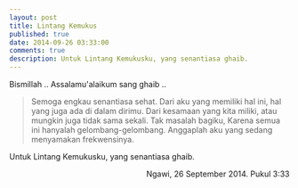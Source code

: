 ```yaml
---
layout: post
title: Lintang Kemukus
published: true
date: 2014-09-26 03:33:00
comments: true
description: Untuk Lintang Kemukusku, yang senantiasa ghaib.
---
```


Bismillah .. Assalamu'alaikum sang ghaib ..

> Semoga engkau senantiasa sehat.
Dari aku yang memiliki hal ini,
hal yang juga ada di dalam dirimu.
Dari kesamaan yang kita miliki,
atau mungkin juga tidak sama sekali.
Tak masalah bagiku,
Karena semua ini hanyalah gelombang-gelombang.
Anggaplah aku yang sedang menyamakan frekwensinya.

Untuk Lintang Kemukusku, yang senantiasa ghaib.





<p align="right">Ngawi, 26 September 2014. Pukul 3:33</p>
